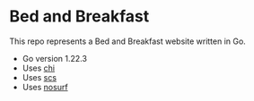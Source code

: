 # Bed and Breakfast

This repo represents a Bed and Breakfast website written in Go.

- Go version 1.22.3
- Uses [chi](https://github.com/go-chi/chi/v5) 
- Uses [scs](https://github.com/alexedwards/scs/v2)
- Uses [nosurf](https://github.com/justinas/nosurf) 